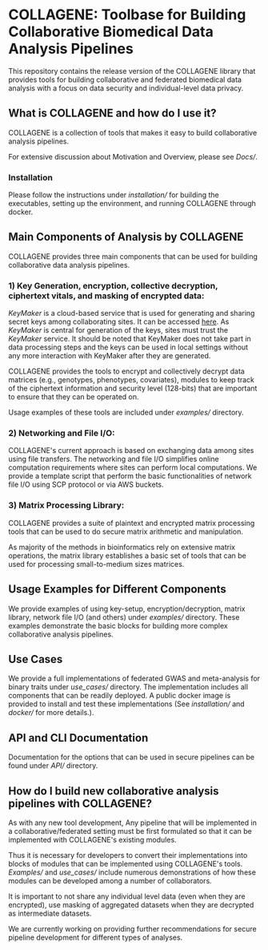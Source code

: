 # COLLAGENE: Toolbase for Building Collaborative Biomedical Data Analysis Pipelines

This repository contains the release version of the COLLAGENE library that provides tools for building collaborative and federated biomedical data analysis with a focus on data security and individual-level data privacy.

## What is COLLAGENE and how do I use it?
COLLAGENE is a collection of tools that makes it easy to build collaborative analysis pipelines. 

For extensive discussion about Motivation and Overview, please see *Docs/*.

### Installation
Please follow the instructions under *installation/* for building the executables, setting up the environment, and running COLLAGENE through docker. 

## Main Components of Analysis by COLLAGENE
COLLAGENE provides three main components that can be used for building collaborative data analysis pipelines.

### 1) Key Generation, encryption, collective decryption, ciphertext vitals, and masking of encrypted data:
*KeyMaker* is a cloud-based service that is used for generating and sharing secret keys among collaborating sites. It can be accessed [here](https://www.secureomics.org/KeyMaker). As *KeyMaker* is central for generation of the keys, sites must trust the *KeyMaker* service. It should be noted that KeyMaker does not take part in data processing steps and the keys can be used in local settings without any more interaction with KeyMaker after they are generated.

COLLAGENE provides the tools to encrypt and collectively decrypt data matrices (e.g., genotypes, phenotypes, covariates), modules to keep track of the ciphertext information and security level (128-bits) that are important to ensure that they can be operated on.

Usage examples of these tools are included under *examples/* directory.

### 2) Networking and File I/O:
COLLAGENE's current approach is based on exchanging data among sites using file transfers. The networking and file I/O simplifies online computation requirements where sites can perform local computations. We provide a template script that perform the basic functionalities of network file I/O using SCP protocol or via AWS buckets. 

### 3) Matrix Processing Library:
COLLAGENE provides a suite of plaintext and encrypted matrix processing tools that can be used to do secure matrix arithmetic and manipulation.

As majority of the methods in bioinformatics rely on extensive matrix operations, the matrix library establishes a basic set of tools that can be used for processing small-to-medium sizes matrices.

## Usage Examples for Different Components
We provide examples of using key-setup, encryption/decryption, matrix library, network file I/O (and others) under *examples/* directory. These examples demonstrate the basic blocks for building more complex collaborative analysis pipelines.

## Use Cases
We provide a full implementations of federated GWAS and meta-analysis for binary traits under *use_cases/* directory. The implementation includes all components that can be readily deployed. A public docker image is provided to install and test these implementations (See *installation/* and *docker/* for more details.).

## API and CLI Documentation
Documentation for the options that can be used in secure pipelines can be found under *API/* directory.

## How do I build new collaborative analysis pipelines with COLLAGENE?
As with any new tool development, Any pipeline that will be implemented in a collaborative/federated setting must be first formulated so that it can be implemented with COLLAGENE's existing modules.

Thus it is necessary for developers to convert their implementations into blocks of modules that can be implemented using COLLAGENE's tools. *Examples/* and *use_cases/* include numerous demonstrations of how these modules can be developed among a number of collaborators.

It is important to not share any individual level data (even when they are encrypted), use masking of aggregated datasets when they are decrypted as intermediate datasets.

We are currently working on providing further recommendations for secure pipeline development for different types of analyses.


